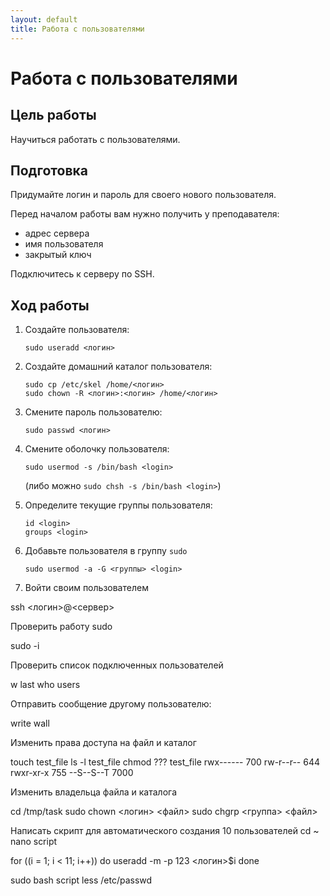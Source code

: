 ```yaml
---
layout: default
title: Работа с пользователями
---
```

# Работа с пользователями

## Цель работы

Научиться работать с пользователями.

## Подготовка

Придумайте логин и пароль для своего нового пользователя.

Перед началом работы вам нужно получить у преподавателя:

* адрес сервера
* имя пользователя
* закрытый ключ

Подключитесь к серверу по SSH.

## Ход работы

1. Создайте пользователя:

    ```
    sudo useradd <логин>
    ```

2. Создайте домашний каталог пользователя:

    ```
    sudo cp /etc/skel /home/<логин>
    sudo chown -R <логин>:<логин> /home/<логин>
    ```

3. Смените пароль пользователю:

    ```
    sudo passwd <логин>
    ```

4. Смените оболочку пользователя:

    ```
    sudo usermod -s /bin/bash <login>
    ```
    
    (либо можно `sudo chsh -s /bin/bash <login>`)

5. Определите текущие группы пользователя:

    ```
    id <login>
    groups <login>
    ```

6. Добавьте пользователя в группу `sudo`

    ```
    sudo usermod -a -G <группы> <login> 
    ```

7. Войти своим пользователем

ssh <логин>@<сервер>

Проверить работу sudo

sudo -i

Проверить список подключенных пользователей

w
last
who
users

Отправить сообщение другому пользователю:

write
wall

Изменить права доступа на файл и каталог

touch test_file
ls -l test_file
chmod ??? test_file
rwx------ 700
rw-r--r-- 644
rwxr-xr-x 755
--S--S--T 7000

Изменить владельца файла и каталога

cd /tmp/task
sudo chown <логин> <файл>
sudo chgrp <группа> <файл>

Написать скрипт для автоматического создания 10 пользователей
cd ~
nano script

for ((i = 1; i < 11; i++))
do
  useradd -m -p 123 <логин>$i
done

sudo bash script
less /etc/passwd
